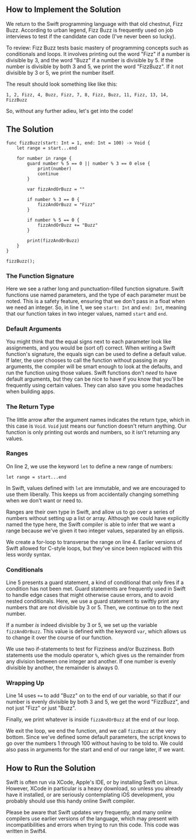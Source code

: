 ## How to Implement the Solution
We return to the Swift programming language with that old chestnut, Fizz Buzz. According to urban legend, Fizz Buzz is frequently used on job interviews to test if the candidate can code (I've never been so lucky).

To review: Fizz Buzz tests basic mastery of programming concepts such as conditionals and loops. It involves printing out the word "Fizz" if a number is divisible by 3, and the word "Buzz" if a number is divisible by 5. If the number is divisible by both 3 and 5, we print the word "FizzBuzz". If it not divisible by 3 or 5, we print the number itself. 

The result should look something like like this:

```
1, 2, Fizz, 4, Buzz, Fizz, 7, 8, Fizz, Buzz, 11, Fizz, 13, 14, FizzBuzz
```

So, without any further adieu, let's get into the code!

## The Solution
```
func fizzBuzz(start: Int = 1, end: Int = 100) -> Void {
    let range = start...end
    
    for number in range {
        guard number % 5 == 0 || number % 3 == 0 else {
            print(number)
            continue
        }
        
        var fizzAndOrBuzz = ""
        
        if number % 3 == 0 {
            fizzAndOrBuzz = "Fizz"
        }
        
        if number % 5 == 0 {
            fizzAndOrBuzz += "Buzz"
        }
        
        print(fizzAndOrBuzz)
    }
}

fizzBuzz();
```

### The Function Signature
Here we see a rather long and punctuation-filled function signature. Swift functions use named parameters, and the type of each parameter must be noted. This is a safety feature, ensuring that we don't pass in a float when we need an integer. So, in line 1, we see `start: Int` and `end: Int`, meaning that our function takes in two integer values, named `start` and `end`.

### Default Arguments
You might think that the equal signs next to each parameter look like assignments, and you would be (sort of) correct. When writing a Swift function's signature, the equals sign can be used to define a default value. If later, the user chooses to call the function without passing in any arguments, the compiler will be smart enough to look at the defaults, and run the function using those values. Swift functions don't *need* to have default arguments, but they can be nice to have if you know that you'll be frequently using certain values. They can also save you some headaches when building apps.

### The Return Type
The little arrow after the argument names indicates the return type, which in this case is `Void`. `Void` just means our function doesn't return anything. Our function is only printing out words and numbers, so it isn't returning any values.

### Ranges
On line 2, we use the keyword `let` to define a new range of numbers:

```
let range = start...end
```

In Swift, values defined with `let` are immutable, and we are encouraged to use them liberally. This keeps us from accidentally changing something when we don't want or need to.

Ranges are their own type in Swift, and allow us to go over a series of numbers without setting up a list or array. Although we could have explicitly named the type here, the Swift compiler is able to infer that we want a range because we've given it two integer values, separated by an ellipsis.

We create a for-loop to transverse the range on line 4. Earlier versions of Swift allowed for C-style loops, but they've since been replaced with this less wordy syntax.

### Conditionals
Line 5 presents a guard statement, a kind of conditional that only fires if a condition has not been met. Guard statements are frequently used in Swift to handle edge cases that might otherwise cause errors, and to avoid nested conditionals. Here, we use a guard statement to swiftly print any numbers that are not divisible by 3 or 5. Then, we continue on to the next number.

If a number *is* indeed divisible by 3 or 5, we set up the variable `fizzAndOrBuzz`. This value is defined with the keyword `var`, which allows us to change it over the course of our function.

We use two if-statements to test for Fizziness and/or Buzziness. Both statements use the modulo operator `%`, which gives us the remainder from any division between one integer and another. If one number is evenly divisible by another, the remainder is always 0.

### Wrapping Up
Line 14 uses `+=` to add "Buzz" on to the end of our variable, so that if our number is evenly divisible by both 3 and 5, we get the word "FizzBuzz", and not just "Fizz" or just "Buzz".

Finally, we print whatever is inside `fizzAndOrBuzz` at the end of our loop.

We exit the loop, we end the function, and we call `fizzBuzz` at the very bottom. Since we've defined some default parameters, the script knows to go over the numbers 1 through 100 without having to be told to. We could also pass in arguments for the start and end of our range later, if we want.

## How to Run the Solution
Swift is often run via XCode, Apple's IDE, or by installing Swift on Linux. However, XCode in particular is a heavy download, so unless you already have it installed, or are seriously contemplating iOS development, you probably should use this handy online Swift compiler.

Please be aware that Swift updates very frequently, and many online compilers use earlier versions of the language, which may present with incompatibilities and errors when trying to run this code. This code was written in Swift4.